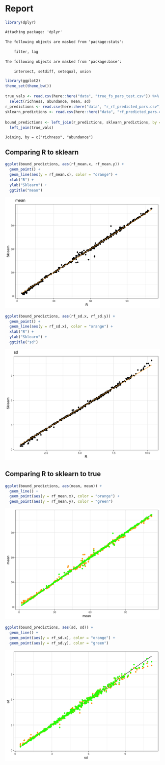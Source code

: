 Report
================

``` r
library(dplyr)
```


    Attaching package: 'dplyr'

    The following objects are masked from 'package:stats':

        filter, lag

    The following objects are masked from 'package:base':

        intersect, setdiff, setequal, union

``` r
library(ggplot2)
theme_set(theme_bw())

true_vals <- read.csv(here::here("data", "true_fs_pars_test.csv")) %>%
  select(richness, abundance, mean, sd)
r_predictions <- read.csv(here::here("data", "r_rf_predicted_pars.csv"))
sklearn_predictions <- read.csv(here::here("data", "rf_predicted_pars.csv"))

bound_predictions <- left_join(r_predictions, sklearn_predictions, by = c("richness", "abundance")) %>%
  left_join(true_vals)
```

    Joining, by = c("richness", "abundance")

## Comparing R to sklearn

``` r
ggplot(bound_predictions, aes(rf_mean.x, rf_mean.y)) +
  geom_point() +
  geom_line(aes(y = rf_mean.x), color = "orange") +
  xlab("R") +
  ylab("Sklearn") +
  ggtitle("mean")
```

![](comparing_r_and_sklearn_files/figure-commonmark/unnamed-chunk-2-1.png)

``` r
ggplot(bound_predictions, aes(rf_sd.x, rf_sd.y)) +
  geom_point() +
  geom_line(aes(y = rf_sd.x), color = "orange") +
  xlab("R") +
  ylab("Sklearn") +
  ggtitle("sd")
```

![](comparing_r_and_sklearn_files/figure-commonmark/unnamed-chunk-2-2.png)

## Comparing R to sklearn to true

``` r
ggplot(bound_predictions, aes(mean, mean)) +
  geom_line() +
  geom_point(aes(y = rf_mean.x), color = "orange") +
  geom_point(aes(y = rf_mean.y), color = "green")
```

![](comparing_r_and_sklearn_files/figure-commonmark/unnamed-chunk-3-1.png)

``` r
ggplot(bound_predictions, aes(sd, sd)) +
  geom_line() +
  geom_point(aes(y = rf_sd.x), color = "orange") +
  geom_point(aes(y = rf_sd.y), color = "green")
```

![](comparing_r_and_sklearn_files/figure-commonmark/unnamed-chunk-3-2.png)

